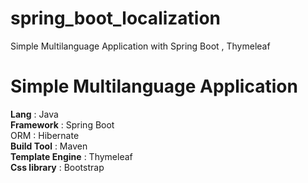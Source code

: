 # spring_boot_localization
Simple Multilanguage Application with Spring Boot , Thymeleaf

        
# Simple Multilanguage Application
 <span style="font-weight:bold">Lang</span> : Java <br>
 <span style="font-weight:bold">Framework</span>  : Spring Boot <br>
 <span>ORM </span> : Hibernate <br>
 <span style="font-weight:bold">Build Tool</span> : Maven <br>
 <span style="font-weight:bold">Template Engine</span> : Thymeleaf <br>
 <span style="font-weight:bold">Css library</span> : Bootstrap
